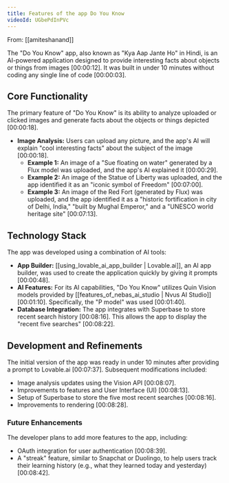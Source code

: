 ```yaml
---
title: Features of the app Do You Know
videoId: UGbePdInPVc
---
```


From: [[amiteshanand]] <br/> 

The "Do You Know" app, also known as "Kya Aap Jante Ho" in Hindi, is an AI-powered application designed to provide interesting facts about objects or things from images <a class="yt-timestamp" data-t="00:00:12">[00:00:12]</a>. It was built in under 10 minutes without coding any single line of code <a class="yt-timestamp" data-t="00:00:03">[00:00:03]</a>.

## Core Functionality
The primary feature of "Do You Know" is its ability to analyze uploaded or clicked images and generate facts about the objects or things depicted <a class="yt-timestamp" data-t="00:00:18">[00:00:18]</a>.
*   **Image Analysis:** Users can upload any picture, and the app's AI will explain "cool interesting facts" about the subject of the image <a class="yt-timestamp" data-t="00:00:18">[00:00:18]</a>.
    *   **Example 1:** An image of a "Sue floating on water" generated by a Flux model was uploaded, and the app's AI explained it <a class="yt-timestamp" data-t="00:00:29">[00:00:29]</a>.
    *   **Example 2:** An image of the Statue of Liberty was uploaded, and the app identified it as an "iconic symbol of Freedom" <a class="yt-timestamp" data-t="00:07:00">[00:07:00]</a>.
    *   **Example 3:** An image of the Red Fort (generated by Flux) was uploaded, and the app identified it as a "historic fortification in city of Delhi, India," "built by Mughal Emperor," and a "UNESCO world heritage site" <a class="yt-timestamp" data-t="00:07:13">[00:07:13]</a>.

## Technology Stack
The app was developed using a combination of AI tools:
*   **App Builder:** [[using_lovable_ai_app_builder | Lovable.ai]], an AI app builder, was used to create the application quickly by giving it prompts <a class="yt-timestamp" data-t="00:00:48">[00:00:48]</a>.
*   **AI Features:** For its AI capabilities, "Do You Know" utilizes Quin Vision models provided by [[features_of_nebas_ai_studio | Nvus AI Studio]] <a class="yt-timestamp" data-t="00:01:10">[00:01:10]</a>. Specifically, the "P model" was used <a class="yt-timestamp" data-t="00:01:40">[00:01:40]</a>.
*   **Database Integration:** The app integrates with Superbase to store recent search history <a class="yt-timestamp" data-t="00:08:16">[00:08:16]</a>. This allows the app to display the "recent five searches" <a class="yt-timestamp" data-t="00:08:22">[00:08:22]</a>.

## Development and Refinements
The initial version of the app was ready in under 10 minutes after providing a prompt to Lovable.ai <a class="yt-timestamp" data-t="00:07:37">[00:07:37]</a>. Subsequent modifications included:
*   Image analysis updates using the Vision API <a class="yt-timestamp" data-t="00:08:07">[00:08:07]</a>.
*   Improvements to features and User Interface (UI) <a class="yt-timestamp" data-t="00:08:13">[00:08:13]</a>.
*   Setup of Superbase to store the five most recent searches <a class="yt-timestamp" data-t="00:08:16">[00:08:16]</a>.
*   Improvements to rendering <a class="yt-timestamp" data-t="00:08:28">[00:08:28]</a>.

### Future Enhancements
The developer plans to add more features to the app, including:
*   OAuth integration for user authentication <a class="yt-timestamp" data-t="00:08:39">[00:08:39]</a>.
*   A "streak" feature, similar to Snapchat or Duolingo, to help users track their learning history (e.g., what they learned today and yesterday) <a class="yt-timestamp" data-t="00:08:42">[00:08:42]</a>.